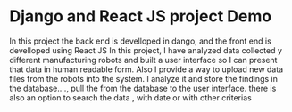 # Django and React JS project Demo

In this project the back end is develloped in dango, and the front end is develloped using React JS
In this project, I have analyzed data collected y different manufacturing robots and built a user interface so I can present that data in human readable form.
Also I provide a way to upload new data files from the robots into the system.
I analyze it and store the findings in the database...., pull the from the database to the user interface.
there is also an option to search the data , with date or with other criterias
